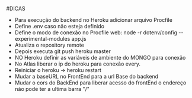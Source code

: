 #DICAS
- Para execução do backend no Heroku adicionar arquivo Procfile
- Define .env caso não esteja definido
- Define o modo de conexão no Procfile web: node -r dotenv/config --experimental-modules app.js
- Atualiza o repository remote
- Depois executa git push heroku master
- NO Heroku definir as variáveis de ambiente do MONGO para conexão
- No Atlas liberar o ip do heroku para conexão every.
- Reiniciar o heroku -> heroku restart
- Mudar a baseURL no FrontEnd para a url Base do backend
- Mudar o cors do BackEnd para liberar acesso do frontEnd o endereço não pode ter a ultima barra "/"